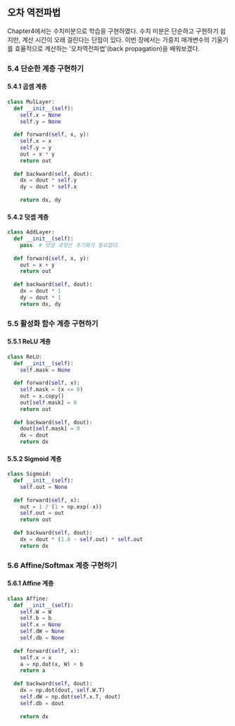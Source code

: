 ## 오차 역전파법
Chapter4에서는 수치미분으로 학습을 구현하였다. 수치 미분은 단순하고 구현하기 쉽지만, 계산 시간이 오래 걸린다는
단점이 있다. 이번 장에서는 가중치 매개변수의 기울기를 효율적으로 계산하는 '오차역전파법'(back propagation)을 배워보겠다.

### 5.4 단순한 계층 구현하기
#### 5.4.1 곱셈 계층

```python
class MulLayer:
  def __init__(self):
    self.x = None
    self.y = None
  
  def forward(self, x, y):
    self.x = x
    self.y = y
    out = x * y
    return out
   
  def backward(self, dout):
    dx = dout * self.y
    dy = dout * self.x
    
    return dx, dy
```

#### 5.4.2 덧셉 계층
```python
class AddLayer:
  def __init__(self):
    pass  # 덧셉 과정은 초기화가 필요없다.
  
  def forward(self, x, y):
    out = x + y
    return out
  
  def backward(self, dout):
    dx = dout * 1
    dy = dout * 1
    return dx, dy
```
### 5.5 활성화 함수 계층 구현하기
#### 5.5.1 ReLU 계층
```python
class ReLU:
  def __init__(self):
    self.mask = None
   
  def forward(self, x):
    self.mask = (x <= 0)
    out = x.copy()
    out[self.mask] = 0
    return out
  
  def backward(self, dout):
    dout[self.mask] = 0
    dx = dout
    return dx
```
#### 5.5.2 Sigmoid 계층
```python 
class Sigmoid:
  def __init__(self):
    self.out = None
  
  def forward(self, x):
    out = 1 / (1 + np.exp(-x))
    self.out = out
    return out
  
  def backward(self, dout):
    dx = dout * (1.0 - self.out) * self.out
    return dx

```
### 5.6 Affine/Softmax 계층 구현하기
#### 5.6.1 Affine 계층
```python
class Affine:
  def __init__(self):
    self.W = W
    self.b = b
    self.x = None
    self.dW = None
    self.db = None
  
  def forward(self, x):
    self.x = x
    a = np.dot(x, W) + b
    return a
   
  def backward(self, dout):
    dx = np.dot(dout, self.W.T)
    self.dW = np.dot(self.x.T, dout)
    self.db = dout
    
    return dx
```
